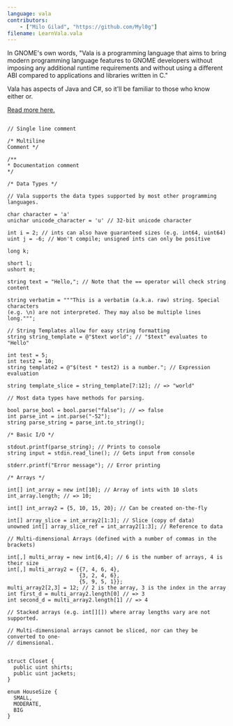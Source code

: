```yaml
---
language: vala
contributors:
    - ["Milo Gilad", "https://github.com/Myl0g"]
filename: LearnVala.vala
---
```


In GNOME's own words, "Vala is a programming language that aims to bring modern programming language features to GNOME developers without imposing any additional runtime requirements and without using a different ABI compared to applications and libraries written in C."

Vala has aspects of Java and C#, so it'll be familiar to those who know either or.

[Read more here.](https://wiki.gnome.org/Projects/Vala)

```vala

// Single line comment

/* Multiline
Comment */

/**
* Documentation comment
*/

/* Data Types */

// Vala supports the data types supported by most other programming languages.

char character = 'a'
unichar unicode_character = 'u' // 32-bit unicode character

int i = 2; // ints can also have guaranteed sizes (e.g. int64, uint64)
uint j = -6; // Won't compile; unsigned ints can only be positive

long k;

short l;
ushort m;

string text = "Hello,"; // Note that the == operator will check string content

string verbatim = """This is a verbatim (a.k.a. raw) string. Special characters
(e.g. \n) are not interpreted. They may also be multiple lines long.""";

// String Templates allow for easy string formatting
string string_template = @"$text world"; // "$text" evaluates to "Hello"

int test = 5;
int test2 = 10;
string template2 = @"$(test * test2) is a number."; // Expression evaluation

string template_slice = string_template[7:12]; // => "world"

// Most data types have methods for parsing.

bool parse_bool = bool.parse("false"); // => false
int parse_int = int.parse("-52");
string parse_string = parse_int.to_string();

/* Basic I/O */

stdout.printf(parse_string); // Prints to console
string input = stdin.read_line(); // Gets input from console

stderr.printf("Error message"); // Error printing

/* Arrays */

int[] int_array = new int[10]; // Array of ints with 10 slots
int_array.length; // => 10;

int[] int_array2 = {5, 10, 15, 20}; // Can be created on-the-fly

int[] array_slice = int_array2[1:3]; // Slice (copy of data)
unowned int[] array_slice_ref = int_array2[1:3]; // Reference to data

// Multi-dimensional Arrays (defined with a number of commas in the brackets)

int[,] multi_array = new int[6,4]; // 6 is the number of arrays, 4 is their size
int[,] multi_array2 = {{7, 4, 6, 4},
                       {3, 2, 4, 6},
                       {5, 9, 5, 1}};
multi_array2[2,3] = 12; // 2 is the array, 3 is the index in the array
int first_d = multi_array2.length[0] // => 3
int second_d = multi_array2.length[1] // => 4

// Stacked arrays (e.g. int[][]) where array lengths vary are not supported.

// Multi-dimensional arrays cannot be sliced, nor can they be converted to one-
// dimensional.


struct Closet {
  public uint shirts;
  public uint jackets;
}

enum HouseSize {
  SMALL,
  MODERATE,
  BIG
}

```
